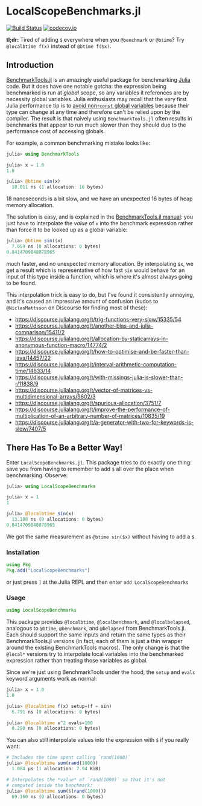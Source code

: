 # LocalScopeBenchmarks.jl

[![Build Status](https://travis-ci.org/rdeits/LocalScopeBenchmarks.jl.svg?branch=master)](https://travis-ci.org/rdeits/LocalScopeBenchmarks.jl)
[![codecov.io](https://codecov.io/github/rdeits/LocalScopeBenchmarks.jl/coverage.svg?branch=master)](https://codecov.io/github/rdeits/LocalScopeBenchmarks.jl?branch=master)

**tl;dr:** Tired of adding `$` everywhere when you `@benchmark` or `@btime`? Try `@localbtime f(x)` instead of `@btime f($x)`.

## Introduction

[BenchmarkTools.jl](https://github.com/JuliaCI/BenchmarkTools.jl) is an amazingly useful package for benchmarking [Julia](https://julialang.org/) code. But it does have one notable gotcha: the expression being benchmarked is run at *global* scope, so any variables it references are by necessity global variables. Julia enthusiasts may recall that the very first Julia performance tip is to [avoid non-`const` global variables](https://docs.julialang.org/en/stable/manual/performance-tips/#Avoid-global-variables-1) because their type can change at any time and therefore can't be relied upon by the compiler. The result is that naively using `BenchmarkTools.jl` often results in benchmarks that appear to run much slower than they should due to the performance cost of accessing globals.

For example, a common benchmarking mistake looks like:

```julia
julia> using BenchmarkTools

julia> x = 1.0
1.0

julia> @btime sin(x)
  18.011 ns (1 allocation: 16 bytes)
```

18 nanoseconds is a bit slow, and we have an unexpected 16 bytes of heap memory allocation.

The solution is easy, and is explained in the [BenchmarkTools.jl manual](https://github.com/JuliaCI/BenchmarkTools.jl/blob/master/doc/manual.md#interpolating-values-into-benchmark-expressions): you just have to interpolate the *value* of `x` into the benchmark expression rather than force it to be looked up as a global variable:

```julia
julia> @btime sin($x)
  7.059 ns (0 allocations: 0 bytes)
0.8414709848078965
```

much faster, and no unexpected memory allocation. By interpolating `$x`, we get a result which is representative of how fast `sin` would behave for an input of this type inside a function, which is where it's almost always going to be found.

This interpolation trick is easy to do, but I've found it consistently annoying, and it's caused an impressive amount of confusion (kudos to `@NiclasMattsson` on Discourse for finding most of these):

* https://discourse.julialang.org/t/trig-functions-very-slow/15335/54
* https://discourse.julialang.org/t/another-blas-and-julia-comparison/15411/2
* https://discourse.julialang.org/t/allocation-by-staticarrays-in-anonymous-function-macro/14774/2
* https://discourse.julialang.org/t/how-to-optimise-and-be-faster-than-java/14457/22
* https://discourse.julialang.org/t/interval-arithmetic-computation-time/14633/14
* https://discourse.julialang.org/t/with-missings-julia-is-slower-than-r/11838/9
* https://discourse.julialang.org/t/vector-of-matrices-vs-multidimensional-arrays/9602/3
* https://discourse.julialang.org/t/spurious-allocation/3751/7
* https://discourse.julialang.org/t/improve-the-performance-of-multiplication-of-an-arbitrary-number-of-matrices/10835/19
* https://discourse.julialang.org/t/a-generator-with-two-for-keywords-is-slow/7407/5

## There Has To Be a Better Way!

Enter `LocalScopeBenchmarks.jl`. This package tries to do exactly one thing: save you from having to remember to add `$` all over the place when benchmarking. Observe:

```julia
julia> using LocalScopeBenchmarks

julia> x = 1
1

julia> @localbtime sin(x)
  13.108 ns (0 allocations: 0 bytes)
0.8414709848078965
```

We got the same measurement as `@btime sin($x)` without having to add a `$`.

### Installation

```julia
using Pkg
Pkg.add("LocalScopeBenchmarks")
```

or just press `]` at the Julia REPL and then enter `add LocalScopeBenchmarks`

### Usage

```julia
using LocalScopeBenchmarks
```

This package provides `@localbtime`, `@localbenchmark`, and `@localbelapsed`, analogous to `@btime`, `@benchmark`, and `@belapsed` from BenchmarkTools.jl. Each should support the same inputs and return the same types as their BenchmarkTools.jl versions (in fact, each of them is just a thin wrapper around the existing BenchmarkTools macros). The only change is that the `@local*` versions try to interpolate local variables into the benchmarked expression rather than treating those variables as global.

Since we're just using BenchmarkTools under the hood, the `setup` and `evals` keyword arguments work as normal:

```julia
julia> x = 1.0
1.0

julia> @localbtime f(x) setup=(f = sin)
  6.791 ns (0 allocations: 0 bytes)
```

```julia
julia> @localbtime x^2 evals=100
  0.290 ns (0 allocations: 0 bytes)
```

You can also still interpolate values into the expression with `$` if you really want:

```julia
# Includes the time spent calling `rand(1000)`
julia> @localbtime sum(rand(1000))
  1.084 μs (1 allocation: 7.94 KiB)
```

```julia
# Interpolates the *value* of `rand(1000)` so that it's not
# computed inside the benchmark:
julia> @localbtime sum($(rand(1000)))
  69.160 ns (0 allocations: 0 bytes)
```

